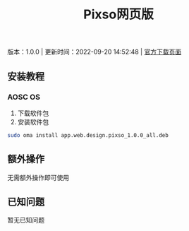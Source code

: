 ﻿---
id: 1237
title: Pixso网页版
toc: true
weight: 1237
---

版本：1.0.0 | 更新时间：2022-09-20 14:52:48 | [官方下载页面](http://app.loongapps.cn/#/detail/1237)

## 安装教程 

### AOSC OS 

1. 下载软件包
2. 安装软件包

```bash
sudo oma install app.web.design.pixso_1.0.0_all.deb
```

## 额外操作

无需额外操作即可使用

## 已知问题

暂无已知问题

